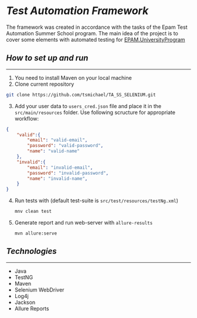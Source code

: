 # *Test Automation Framework* 

The framework was created in accordance with the tasks of the Epam Test Automation Summer School program. The main idea of the project is to cover  some elements with automated testing for [EPAM.UniversityProgram](https://training.epam.ua/#!/Home)


## ***How to set up and run***
---
1. You need to install Maven on your local machine
2. Clone current repository
```bash
git clone https://github.com/tsmichael/TA_SS_SELENIUM.git
```
3. Add your user data to `users_cred.json` file and place it in the `src/main/resources` folder. Use following scructure for appropriate workflow:
```JSON
{
    "valid":{
        "email": "valid-email",
        "password": "valid-password",
        "name": "valid-name"
    },
    "invalid":{
        "email": "invalid-email",
        "password": "invalid-password",
        "name": "invalid-name",
    }
}
```
4. Run tests with (default test-suite is `src/test/resources/testNg.xml`)

    ```bash
    mnv clean test
    ```

5. Generate report and run web-server with `allure-results`  
    ```
    mvn allure:serve
    ```



## ***Technologies***
---
+ Java
+ TestNG
+ Maven
+ Selenium WebDriver
+ Log4j
+ Jackson
+ Allure Reports




